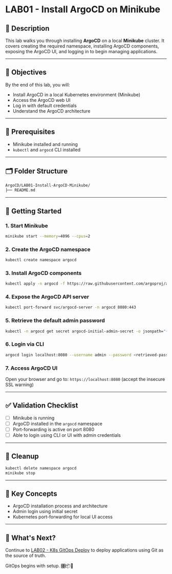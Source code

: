 # LAB01 - Install ArgoCD on Minikube

## 📝 Description
This lab walks you through installing **ArgoCD** on a local **Minikube** cluster. It covers creating the required namespace, installing ArgoCD components, exposing the ArgoCD UI, and logging in to begin managing applications.

---

## 🎯 Objectives

By the end of this lab, you will:
- Install ArgoCD in a local Kubernetes environment (Minikube)
- Access the ArgoCD web UI
- Log in with default credentials
- Understand the ArgoCD architecture

---

## 🧰 Prerequisites

- Minikube installed and running
- `kubectl` and `argocd` CLI installed

---

## 🗂️ Folder Structure
```bash
ArgoCD/LAB01-Install-ArgoCD-Minikube/
├── README.md
```

---

## 🚀 Getting Started

### 1. Start Minikube
```bash
minikube start --memory=4096 --cpus=2
```

### 2. Create the ArgoCD namespace
```bash
kubectl create namespace argocd
```

### 3. Install ArgoCD components
```bash
kubectl apply -n argocd -f https://raw.githubusercontent.com/argoproj/argo-cd/stable/manifests/install.yaml
```

### 4. Expose the ArgoCD API server
```bash
kubectl port-forward svc/argocd-server -n argocd 8080:443
```

### 5. Retrieve the default admin password
```bash
kubectl -n argocd get secret argocd-initial-admin-secret -o jsonpath="{.data.password}" | base64 -d && echo
```

### 6. Login via CLI
```bash
argocd login localhost:8080 --username admin --password <retrieved-password> --insecure
```

### 7. Access ArgoCD UI
Open your browser and go to: `https://localhost:8080` (accept the insecure SSL warning)

---

## ✅ Validation Checklist
- [ ] Minikube is running
- [ ] ArgoCD installed in the `argocd` namespace
- [ ] Port-forwarding is active on port 8080
- [ ] Able to login using CLI or UI with admin credentials

---

## 🧹 Cleanup
```bash
kubectl delete namespace argocd
minikube stop
```

---

## 🧠 Key Concepts
- ArgoCD installation process and architecture
- Admin login using initial secret
- Kubernetes port-forwarding for local UI access

---

## 🔁 What's Next?
Continue to [LAB02 - K8s GitOps Deploy](../LAB02-K8s-GitOps-Deploy/) to deploy applications using Git as the source of truth.

GitOps begins with setup. 🎛️📦🚀

